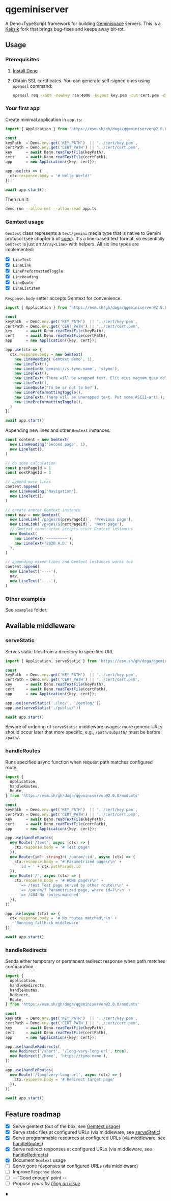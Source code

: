 # qgeminiserver

A Deno+TypeScript framework for building [Geminispace](https://geminiquickst.art/) servers. This is a [Kaksik](https://github.com/sergetymo/kaksik) fork that brings bug-fixes and keeps away bit-rot.

## Usage

### Prerequisites

1. [Install Deno](https://deno.com/)
1. Obtain SSL certificates. You can generate self-signed ones using `openssl` command:

    ```bash
    openssl req -x509 -newkey rsa:4096 -keyout key.pem -out cert.pem -days 365 -nodes
    ```

### Your first app

Create minimal application in `app.ts`:

```typescript
import { Application } from 'https://esm.sh/gh/doga/qgeminiserver@2.0.0/mod.mts';

const 
keyPath  = Deno.env.get('KEY_PATH')  || '../cert/key.pem',
certPath = Deno.env.get('CERT_PATH') || '../cert/cert.pem',
key      = await Deno.readTextFile(keyPath),
cert     = await Deno.readTextFile(certPath),
app      = new Application({key, cert});

app.use(ctx => {
  ctx.response.body = '# Hello World!'
});

await app.start();
```

Then run it:

```bash
deno run --allow-net --allow-read app.ts
```

### Gemtext usage

`Gemtext` class represents a `text/gemini` media type that is native to Gemini protocol
(see chapter 5 of [spec](https://gemini.circumlunar.space/docs/specification.html)).
It's a line-based text format, so essentially `Gemtext` is just an `Array<Line>` with helpers.
All six line types are implemented:

- [x] `LineText`
- [x] `LineLink`
- [x] `LinePreformattedToggle`
- [x] `LineHeading`
- [x] `LineQuote`
- [x] `LineListItem`

`Response.body` setter accepts Gemtext for convenience.

```typescript
import { Application } from 'https://esm.sh/gh/doga/qgeminiserver@2.0.0/mod.mts';

const 
keyPath  = Deno.env.get('KEY_PATH')  || '../cert/key.pem',
certPath = Deno.env.get('CERT_PATH') || '../cert/cert.pem',
key      = await Deno.readTextFile(keyPath),
cert     = await Deno.readTextFile(certPath),
app      = new Application({key, cert});

app.use(ctx => {
  ctx.response.body = new Gemtext(
    new LineHeading('Gemtext demo', 1),
    new LineText(),
    new LineLink('gemini://s.tymo.name', 'stymo'),
    new LineText(),
    new LineText('There will be wrapped text. Elit eius magnam quae dolor ipsa eveniet aut? Facilis natus eum reiciendis reprehenderit odio. Sed et consectetur fuga quod illum ex minus. Iste quia dolor minus saepe in! Recusandae eligendi iusto blanditiis nostrum ipsum! Consequuntur tempora eaque dolore reiciendis sit. At exercitationem repudiandae doloremque quasi non. Nesciunt veritatis aliquid magnam unde pariatur'),
    new LineText(),
    new LineQuote('To be or not to be?'),
    new LinePreformattingToggle(),
    new LineText('There will be unwrapped text. Put some ASCII-art!'),
    new LinePreformattingToggle(),
  )
})

await app.start()
```

Appending new lines and other `Gemtext` instances:

```typescript
const content = new Gemtext(
  new LineHeading('Second page', 1),
  new LineText(),
)

// do some calculation
const prevPageId = 1
const nextPageId = 3

// append more lines
content.append(
  new LineHeading('Navigation'),
  new LineText(),
)

// create anoter Gemtext instance
const nav = new Gemtext(
  new LineLink(`/pages/${prevPageId}`, 'Previous page'),
  new LineLink(`/pages/${nextPageId}`, 'Next page'),
  // Gemtext constructor accepts other Gemtext instances
  new Gemtext(
    new LineText('~~~~~~~~~'),
    new LineText('2020 A.D.'),
  ),
)

// appending mixed lines and Gemtext instances works too
content.append(
  new LineText('----'),
  nav,
  new LineText('----'),
)
```

### Other examples

See `examples` folder.

## Available middleware

### serveStatic

Serves static files from a directory to specified URL

```typescript
import { Application, serveStatic } from 'https://esm.sh/gh/doga/qgeminiserver@2.0.0/mod.mts';

const 
keyPath  = Deno.env.get('KEY_PATH')  || '../cert/key.pem',
certPath = Deno.env.get('CERT_PATH') || '../cert/cert.pem',
key      = await Deno.readTextFile(keyPath),
cert     = await Deno.readTextFile(certPath),
app      = new Application({key, cert});

app.use(serveStatic('./log/', '/gemlog/'))
app.use(serveStatic('./public/'))

await app.start()
```

Beware of ordering of `serveStatic` middleware usages: more generic URLs should occur
later that more specific, e.g., `/path/subpath/` must be before `/path/`.

### handleRoutes

Runs specified async function when request path matches configured route.

```typescript
import {
  Application,
  handleRoutes,
  Route,
} from 'https://esm.sh/gh/doga/qgeminiserver@2.0.0/mod.mts'

const 
keyPath  = Deno.env.get('KEY_PATH')  || '../cert/key.pem',
certPath = Deno.env.get('CERT_PATH') || '../cert/cert.pem',
key      = await Deno.readTextFile(keyPath),
cert     = await Deno.readTextFile(certPath),
app      = new Application({key, cert});

app.use(handleRoutes(
  new Route('/test', async (ctx) => {
    ctx.response.body = '# Test page'
  }),
  new Route<{id?: string}>('/param/:id', async (ctx) => {
    ctx.response.body = '# Parametrized page\r\n' +
      'id = ' + ctx.pathParams.id
  }),
  new Route('/', async (ctx) => {
    ctx.response.body = '# HOME page\r\n' +
      '=> /test Test page served by other route\r\n' +
      '=> /param/7 Parametrized page, where id=7\r\n' +
      '=> /404 No routes matched'
  }),
))

app.use(async (ctx) => {
  ctx.response.body = '# No routes matched\r\n' +
    'Running fallback middleware'
})

await app.start()
```

### handleRedirects

Sends either temporary or permanent redirect response when path matches configuration.

```typescript
import {
  Application,
  handleRedirects,
  handleRoutes,
  Redirect,
  Route,
} from 'https://esm.sh/gh/doga/qgeminiserver@2.0.0/mod.mts'

const 
keyPath  = Deno.env.get('KEY_PATH')  || '../cert/key.pem',
certPath = Deno.env.get('CERT_PATH') || '../cert/cert.pem',
key      = await Deno.readTextFile(keyPath),
cert     = await Deno.readTextFile(certPath),
app      = new Application({key, cert});

app.use(handleRedirects(
  new Redirect('/short', '/long-very-long-url', true),
  new Redirect('/home', 'https://tymo.name'),
))

app.use(handleRoutes(
  new Route('/long-very-long-url', async (ctx) => {
    ctx.response.body = '# Redirect target page'
  }),
))

await app.start()
```

## Feature roadmap

- [x] Serve gemtext (out of the box, see [Gemtext usage](#gemtext-usage))
- [x] Serve static files at configured URLs (via middleware, see [serveStatic](#servestatic))
- [x] Serve programmable resources at configured URLs (via middleware, see [handleRoutes](#handleroutes))
- [x] Serve redirect responses at configured URLs (via middleware, see [handleRedirects](#handleredirects))
- [x] Document `Gemtext` usage
- [ ] Serve gone responses at configured URLs (via middleware)
- [ ] Improve `Response` class
- [ ] -- 'Good enough' point --
- [ ] *Propose yours by [filing an issue](https://github.com/sergetymo/kaksik/issues/new)*

∎
